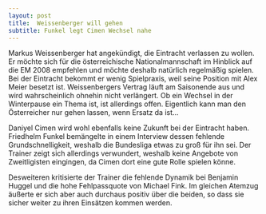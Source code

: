 ```yaml
---
layout: post
title:  Weissenberger will gehen
subtitle: Funkel legt Cimen Wechsel nahe
---
```


Markus Weissenberger hat angekündigt, die Eintracht verlassen zu wollen. Er möchte sich für die österreichische Nationalmannschaft im Hinblick auf die EM 2008 empfehlen und möchte deshalb natürlich regelmäßig spielen. Bei der Eintracht bekommt er wenig Spielpraxis, weil seine Position mit Alex Meier besetzt ist. Weissenbergers Vertrag läuft am Saisonende aus und wird wahrscheinlich ohnehin nicht verlängert. Ob ein Wechsel in der Winterpause ein Thema ist, ist allerdings offen. Eigentlich kann man den Österreicher nur gehen lassen, wenn Ersatz da ist...

Daniyel Cimen wird wohl ebenfalls keine Zukunft bei der Eintracht haben. Friedhelm Funkel bemängelte in einem Interview dessen fehlende Grundschnelligkeit, weshalb die Bundesliga etwas zu groß für ihn sei. Der Trainer zeigt sich allerdings verwundert, weshalb keine Angebote von Zweitligisten eingingen, da Cimen dort eine gute Rolle spielen könne.

Desweiteren kritisierte der Trainer die fehlende Dynamik bei Benjamin Huggel und die hohe Fehlpassquote von Michael Fink. Im gleichen Atemzug äußerte er sich aber auch durchaus positiv über die beiden, so dass sie sicher weiter zu ihren Einsätzen kommen werden.
